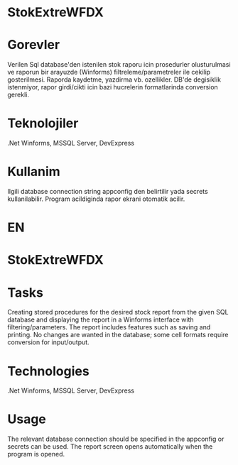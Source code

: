 # StokExtreWFDX

# Gorevler
Verilen Sql database'den istenilen stok raporu icin prosedurler olusturulmasi ve raporun bir arayuzde (Winforms) filtreleme/parametreler ile cekilip gosterilmesi.
Raporda kaydetme, yazdirma vb. ozellikler.
DB'de degisiklik istenmiyor, rapor girdi/cikti icin bazi hucrelerin formatlarinda conversion gerekli.

# Teknolojiler
.Net Winforms, MSSQL Server, DevExpress

# Kullanim 
Ilgili database connection string appconfig den belirtilir yada secrets kullanilabilir. 
Program acildiginda rapor ekrani otomatik acilir.

# EN

# StokExtreWFDX 

# Tasks
Creating stored procedures for the desired stock report from the given SQL database and displaying the report in a Winforms interface with filtering/parameters.
The report includes features such as saving and printing.
No changes are wanted in the database; some cell formats require conversion for input/output.

# Technologies
.Net Winforms, MSSQL Server, DevExpress

# Usage
The relevant database connection should be specified in the appconfig or secrets can be used.
The report screen opens automatically when the program is opened.
